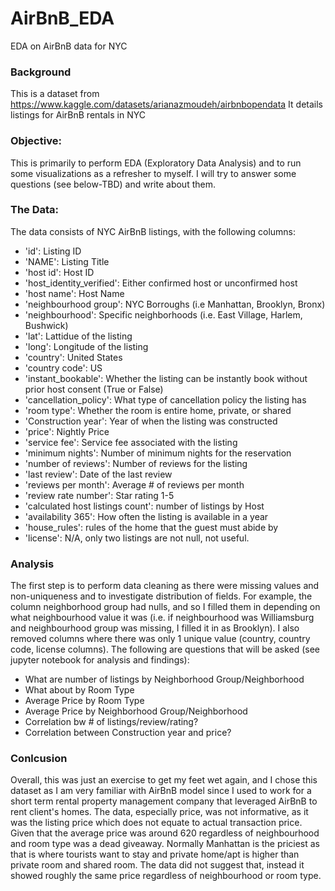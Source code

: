 # AirBnB_EDA
EDA on AirBnB data for NYC


### Background
This is a dataset from https://www.kaggle.com/datasets/arianazmoudeh/airbnbopendata
It details listings for AirBnB rentals in NYC

### Objective:
This is primarily to perform EDA (Exploratory Data Analysis) and to run some visualizations as a refresher to myself. I will try to answer some questions (see below-TBD) and write about them.

### The Data:
The data consists of NYC AirBnB listings, with the following columns:
* 'id': Listing ID
* 'NAME': Listing Title
* 'host id': Host ID 
* 'host_identity_verified': Either confirmed host or unconfirmed host
* 'host name': Host Name
* 'neighbourhood group': NYC Borroughs (i.e Manhattan, Brooklyn, Bronx)
* 'neighbourhood': Specific neighborhoods (i.e. East Village, Harlem, Bushwick)
* 'lat': Lattidue of the listing
* 'long': Longitude of the listing
* 'country': United States
* 'country code': US
* 'instant_bookable': Whether the listing can be instantly book without prior host consent (True or False)
* 'cancellation_policy': What type of cancellation policy the listing has
* 'room type': Whether the room is entire home, private, or shared
* 'Construction year': Year of when the listing was constructed
* 'price': Nightly Price
* 'service fee': Service fee associated with the listing
* 'minimum nights': Number of minimum nights for the reservation
* 'number of reviews': Number of reviews for the listing
* 'last review': Date of the last review
* 'reviews per month': Average # of reviews per month
* 'review rate number': Star rating 1-5
* 'calculated host listings count': number of listings by Host
* 'availability 365': How often the listing is available in a year
* 'house_rules': rules of the home that the guest must abide by
* 'license': N/A, only two listings are not null, not useful.
 




### Analysis
The first step is to perform data cleaning as there were missing values and non-uniqueness and to investigate distribution of fields. For example, the column neighborhood group had nulls, and so I filled them in depending on what neighbourhood value it was (i.e. if neighbourhood was Williamsburg and neighbourhood group was missing, I filled it in as Brooklyn). I also removed columns where there was only 1 unique value (country, country code, license columns). The following are questions that will be asked (see jupyter notebook for analysis and findings):

* What are number of listings by Neighborhood Group/Neighborhood
* What about by Room Type
* Average Price by Room Type
* Average Price by Neighborhood Group/Neighborhood
* Correlation bw # of listings/review/rating?
* Correlation between Construction year and price?

### Conlcusion
Overall, this was just an exercise to get my feet wet again, and I chose this dataset as I am very familiar with AirBnB model since I used to work for a short term rental property management company that leveraged AirBnB to rent client's homes. The data, especially price, was not informative, as it was the listing price which does not equate to actual transaction price. Given that the average price was around 620 regardless of neighbourhood and room type was a dead giveaway. Normally Manhattan is the priciest as that is where tourists want to stay and private home/apt is higher than private room and shared room. The data did not suggest that, instead it showed roughly the same price regardless of neighbourhood or room type. 
